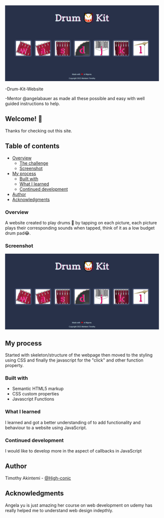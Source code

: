 ![Design preview for the Drum-Kit site](./design/Drum%20Kit%20Website.png) 

-Drum-Kit-Website

-Mentor @angelabauer as made all these possible and easy with well guided instructions to help.

## Welcome! 👋

Thanks for checking out this site.

## Table of contents

- [Overview](#overview)
  - [The challenge](#the-challenge)
  - [Screenshot](#screenshot)
- [My process](#my-process)
  - [Built with](#built-with)
  - [What I learned](#what-i-learned)
  - [Continued development](#continued-development)
- [Author](#author)
- [Acknowledgments](#acknowledgments)

### Overview

A website created to play drums 🥁 by tapping on each picture, each picture plays their corresponding sounds when tapped, think of it as a low budget drum pad😂.

### Screenshot

![A Desktop view of the Drum-kit site](./design/Drum%20Kit%20Website.png)

## My process

Started with skeleton/structure of the webpage then moved to the styling using CSS and finally the javascript for the "click" and other function property.

### Built with

- Semantic HTML5 markup
- CSS custom properties
- Javascript Functions

### What I learned

I learned and got a better understanding of to add functionality and behaviour to a website using JavaScript.

### Continued development

I would like to develop more in the aspect of callbacks in JavaScript

## Author

Timothy Akintemi - [@High-conic](https://github.com/High-conic)

## Acknowledgments

Angela yu is just amazing her course on web development on udemy has really helped me to understand web design indepthly.